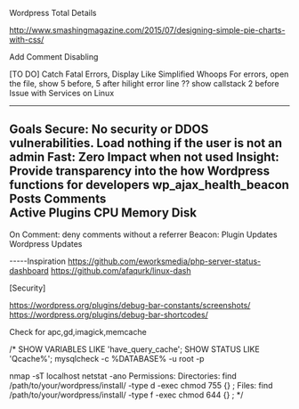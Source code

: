 Wordpress Total Details


http://www.smashingmagazine.com/2015/07/designing-simple-pie-charts-with-css/

Add Comment Disabling



[TO DO]
Catch Fatal Errors, Display Like Simplified Whoops
For errors, open the file, show 5 before, 5 after hilight error line
??	show callstack 2 before
Issue with Services on Linux

---------------------------------------------------------------------

Goals
	Secure:			No security or DDOS vulnerabilities. Load nothing if the user is not an admin
	Fast:			Zero Impact when not used
	Insight:		Provide transparency into the how Wordpress functions for developers
wp_ajax_health_beacon
	Posts
	Comments	
	Active Plugins
	CPU
	Memory
	Disk
-----------------------------------------------
On Comment:	
	deny comments without a referrer
Beacon:
	Plugin Updates
	Wordpress Updates	
	
-----Inspiration
https://github.com/eworksmedia/php-server-status-dashboard
https://github.com/afaqurk/linux-dash		

[Security]

https://wordpress.org/plugins/debug-bar-constants/screenshots/
https://wordpress.org/plugins/debug-bar-shortcodes/


Check for 
	apc,gd,imagick,memcache
		
/*
SHOW VARIABLES LIKE 'have_query_cache';
SHOW STATUS LIKE 'Qcache%';
mysqlcheck -c %DATABASE% -u root -p

nmap -sT localhost
netstat -ano
Permissions: 
	Directories:		find /path/to/your/wordpress/install/ -type d -exec chmod 755 {} \;
	Files:				find /path/to/your/wordpress/install/ -type f -exec chmod 644 {} \;	
*/	
		
	